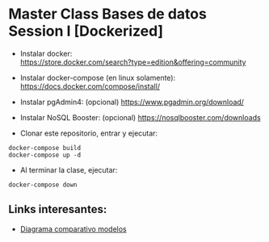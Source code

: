 # Master Class Bases de datos Session I [Dockerized]

- Instalar docker:  
https://store.docker.com/search?type=edition&offering=community

- Instalar docker-compose (en linux solamente):  
https://docs.docker.com/compose/install/

- Instalar pgAdmin4:  (opcional)
https://www.pgadmin.org/download/

- Instalar NoSQL Booster:  (opcional)
https://nosqlbooster.com/downloads  

- Clonar este repositorio, entrar y ejecutar:  
```
docker-compose build
docker-compose up -d
```

- Al terminar la clase, ejecutar:
```
docker-compose down
```
## Links interesantes:

- [Diagrama comparativo modelos](https://docs.google.com/drawings/d/1pncEgJMPd8r69JI0d9bn1tCCmSivYgzp7o-5kpBMeGs/edit?usp=sharing)
